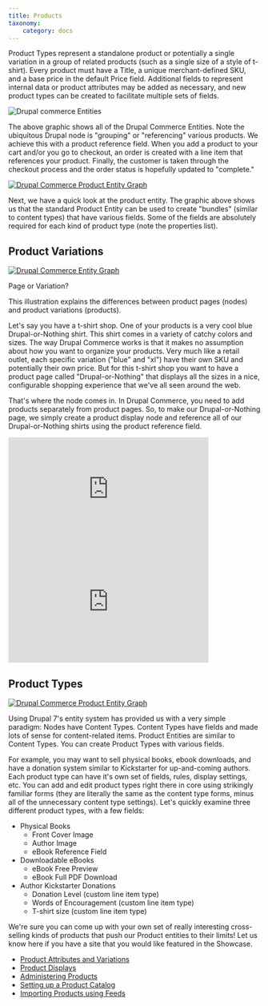 ```yaml
---
title: Products
taxonomy:
    category: docs
---
```


<p>Product Types represent a standalone product or potentially a single variation in a group of related products (such as a single size of a style of t-shirt). Every product must have a Title, a unique merchant-defined SKU, and a base price in the default Price field.  Additional fields to represent internal data or product attributes may be added as necessary, and new product types can be created to facilitate multiple sets of fields.</p>

![Drupal commerce Entities](commerce-docs/user/pages/02.commerce1/01.user-guide/02.Products/Entity.png)

</div>
<p>The above graphic shows all of the Drupal Commerce Entities. Note the ubiquitous Drupal node is "grouping" or "referencing" various products. We achieve this with a product reference field. When you add a product to your cart and/or you go to checkout, an order is created with a line item that references your product. Finally, the customer is taken through the checkout process and the order status is hopefully updated to "complete."</p>

<div class="screenshot">
    <a href="/sites/default/files/docs/CK-Product-Entity.png">
        <img src="/sites/default/files/docs/CK-Product-Entity.png" alt="Drupal Commerce Product Entity Graph" />
    </a>
</div>

<p>Next, we have a quick look at the product entity. The graphic above shows us that the standard Product Entity can be used to create "bundles" (similar to content types) that have various fields. Some of the fields are absolutely required for each kind of product type (note the properties list).</p>


<h2>Product Variations</h2>

<div class="screenshot screenshot-caption">
    <div class="img">
        <a href="/sites/default/files/docs/CK-Entity-or-Node.jpg">
            <img src="/sites/default/files/docs/CK-Entity-or-Node.jpg" alt="Drupal Commerce Entity Graph" />
        </a>
    </div>
    <div class="caption">
        <p class="caption-title">Page or Variation?</p>
        <p>This illustration explains the differences between product pages (nodes) and product variations (products).</p>
    </div>
</div>

<p>Let's say you have a t-shirt shop. One of your products is a very cool blue Drupal-or-Nothing shirt. This shirt comes in a variety of catchy colors and sizes. The way Drupal Commerce works is that it makes no assumption about how you want to organize your products. Very much like a retail outlet, each specific variation ("blue" and "xl") have their own SKU and potentially their own price. But for this t-shirt shop you want to have a product page called "Drupal-or-Nothing" that displays all the sizes in a nice, configurable shopping experience that we've all seen around the web.</p>
<p>That's where the node comes in. In Drupal Commerce, you need to add products separately from product pages. So, to make our Drupal-or-Nothing page, we simply create a product display node and reference all of our Drupal-or-Nothing shirts using the product reference field.</p>

<iframe src="http://player.vimeo.com/video/40933753?portrait=0" width="400" height="225" frameborder="0" webkitAllowFullScreen mozallowfullscreen allowFullScreen></iframe>

<iframe src="http://player.vimeo.com/video/34385004?portrait=0" width="400" height="225" frameborder="0" webkitAllowFullScreen mozallowfullscreen allowFullScreen></iframe>

<h2>Product Types</h2>

<div class="screenshot">
    <a href="/sites/default/files/docs/CK-Product-Entity.png">
        <img src="/sites/default/files/docs/CK-Product-Entity.png" alt="Drupal Commerce Product Entity Graph" />
    </a>
</div>

<p>Using Drupal 7's entity system has provided us with a very simple paradigm: Nodes have Content Types. Content Types have fields and made lots of sense for content-related items. Product Entities are similar to Content Types. You can create Product Types with various fields.</p>
<p>For example, you may want to sell physical books, ebook downloads, and have a donation system similar to Kickstarter for up-and-coming authors. Each product type can have it's own set of fields, rules, display settings, etc. You can add and edit product types right there in core using strikingly familiar forms (they are literally the same as the content type forms, minus all of the unnecessary content type settings). Let's quickly examine three different product types, with a few fields:</p>
<ul>
  <li>Physical Books
    <ul>
      <li>Front Cover Image</li>
      <li>Author Image</li>
      <li>eBook Reference Field</li>
    </ul>
  </li>
  <li>Downloadable eBooks
    <ul>
      <li>eBook Free Preview</li>
      <li>eBook Full PDF Download</li>
    </ul>
  </li>
  <li>Author Kickstarter Donations
    <ul>
      <li>Donation Level (custom line item type)</li>
      <li>Words of Encouragement (custom line item type)</li>
      <li>T-shirt size (custom line item type)</li>
    </ul>
  </li>
</ul></p>
<p>We're sure you can come up with your own set of really interesting cross-selling kinds of products that push our Product entities to their limits! Let us know here if you have a site that you would like featured in the Showcase.</p>



<ul>
<li><a href="https://docs.drupalcommerce.org/commerce1/user-guide/products/product-attributes-and-variations">Product Attributes and Variations</a></li>  
<li><a href="https://docs.drupalcommerce.org/commerce1/user-guide/products/product-displays">Product Displays</a></li>  
<li><a href="https://docs.drupalcommerce.org/commerce1/user-guide/products/administering-products">Administering Products</a></li>  
<li><a href="https://docs.drupalcommerce.org/commerce1/user-guide/products/setting-up-a-product-catalog">Setting up a Product Catalog</a></li>  
<li><a href="https://docs.drupalcommerce.org/commerce1/user-guide/products/importing-products-using-feeds">Importing Products using Feeds</a></li>  
</ul>